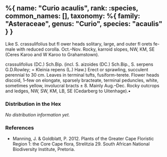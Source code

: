%{
    name: "Curio acaulis",
    rank: :species,
    common_names: [],
    taxonomy: %{
        family: "Asteraceae",
        genus: "Curio",
        species: "acaulis"
    }
}
---

Like S. crassulifolius but fl ower heads solitary, large, and outer fl orets fe-
male with reduced corolla. Oct.–Nov. Rocky, karroid slopes, NW, KM, SE (Ceres Karoo and
W Karoo to Grahamstown).

crassulifolius (DC.) Sch.Bip. (incl. S. aizoides (DC.) Sch.Bip., S. serpens G.D.Rowley; = Kleinia
repens (L.) Haw.) Erect or sprawling, succulent perennial to 30 cm. Leaves in terminal tufts,
fusiform-terete. Flower heads discoid, 1–few on elongate, sparsely bracteate, terminal peduncles,
white, sometimes yellow, involucral bracts ± 8. Mainly Aug.–Dec. Rocky outcrops and ledges,
NW, SW, KM, LB, SE (Cedarberg to Uitenhage).•

<!-- read more -->

### Distribution in the Hex

*No distribution information yet.*

### References

* Manning, J. & Goldblatt, P. 2012. Plants of the Greater Cape Floristic Region 1: the Core Cape flora, Strelitzia 29. South African National Biodiversity Institute, Pretoria.